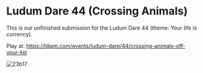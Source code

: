 # Ludum Dare 44 (Crossing Animals)

This is our unfinished submission for the Ludum Dare 44 (theme: Your life is currency).

Play at: https://ldjam.com/events/ludum-dare/44/crossing-animals-off-your-list

![23b17](https://user-images.githubusercontent.com/622180/128102557-46885b5d-a16c-47ff-b69e-ba298f33173b.png)
